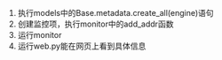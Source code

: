 
1. 执行models中的Base.metadata.create_all(engine)语句
2. 创建监控项，执行monitor中的add_addr函数
3. 运行monitor
4. 运行web.py能在网页上看到具体信息
